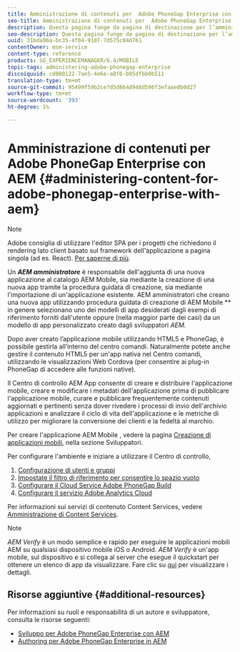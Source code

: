 ```yaml
---
title: Amministrazione di contenuti per  Adobe PhoneGap Enterprise con AEM
seo-title: Amministrazione di contenuti per  Adobe PhoneGap Enterprise con AEM
description: Questa pagina funge da pagina di destinazione per l’amministrazione  Adobe PhoneGap Enterprise.
seo-description: Questa pagina funge da pagina di destinazione per l’amministrazione  Adobe PhoneGap Enterprise.
uuid: 31bda96a-bc35-4f04-9107-7d575c04d761
contentOwner: msm-service
content-type: reference
products: SG_EXPERIENCEMANAGER/6.4/MOBILE
topic-tags: administering-adobe-phonegap-enterprise
discoiquuid: cd080122-7ae5-4e6e-a8f6-b95dfbb0b511
translation-type: tm+mt
source-git-commit: 95499f59b2ce7d5d864d948d596f3efaae0b0d27
workflow-type: tm+mt
source-wordcount: '393'
ht-degree: 1%

---
```



# Amministrazione di contenuti per  Adobe PhoneGap Enterprise con AEM {#administering-content-for-adobe-phonegap-enterprise-with-aem}

>[!NOTE]
>
> Adobe consiglia di utilizzare l&#39;editor SPA per i progetti che richiedono il rendering lato client basato sul framework dell&#39;applicazione a pagina singola (ad es. React). [Per saperne di più](/help/sites-developing/spa-overview.md).

Un ***AEM amministratore*** è responsabile dell&#39;aggiunta di una nuova applicazione al  catalogo AEM Mobile, sia mediante la creazione di una nuova app tramite la procedura guidata di creazione, sia mediante l&#39;importazione di un&#39;applicazione esistente. AEM amministratori che creano una nuova app utilizzando  procedura guidata di creazione di AEM Mobile ** in genere selezionano uno dei modelli di app desiderati dagli esempi di riferimento forniti dall&#39;utente oppure (nella maggior parte dei casi) da un modello di app personalizzato creato dagli sviluppatori *AEM.*

Dopo aver creato l’applicazione mobile utilizzando HTML5 e PhoneGap, è possibile gestirla all’interno del centro comandi. Naturalmente potete anche gestire il contenuto HTML5 per un&#39;app nativa nel Centro comandi, utilizzando le visualizzazioni Web Cordova (per consentire ai plug-in PhoneGap di accedere alle funzioni native).

Il Centro di controllo AEM App consente di creare e distribuire l&#39;applicazione mobile, creare e modificare i metadati dell&#39;applicazione prima di pubblicare l&#39;applicazione mobile, curare e pubblicare frequentemente contenuti aggiornati e pertinenti senza dover rivedere i processi di invio dell&#39;archivio applicazioni e analizzare il ciclo di vita dell&#39;applicazione e le metriche di utilizzo per migliorare la conversione dei clienti e la fedeltà al marchio.

Per creare l&#39;applicazione AEM Mobile , vedere la pagina [Creazione di applicazioni mobili](/help/mobile/building-app-mobile-phonegap.md), nella sezione Sviluppatori.

Per configurare l&#39;ambiente e iniziare a utilizzare il Centro di controllo,

1. [Configurazione di utenti e gruppi](/help/mobile/configure-users-groups.md)
1. [Impostate il filtro di riferimento per consentire lo spazio vuoto](/help/mobile/setting-referrer-filter-empty.md)
1. [Configurare il Cloud Service Adobe PhoneGap Build](/help/mobile/configure-phonegap-build-cloud.md)
1. [Configurare il servizio Adobe Analytics Cloud](/help/mobile/configure-adobe-mobile-cloud-service.md)

Per informazioni sui servizi di contenuto Content Services, vedere [Amministrazione di Content Services](/help/mobile/developing-content-services.md).

>[!NOTE]
>
>*AEM Verify* è un modo semplice e rapido per eseguire le applicazioni mobili AEM su qualsiasi dispositivo mobile iOS o Android. *AEM Verify* è un&#39;app mobile, sul dispositivo e si collega al server che esegue il quickstart per ottenere un elenco di app da visualizzare. Fare clic su [qui](/help/mobile/phonegap-mobile-quickstart.md) per visualizzare i dettagli.

## Risorse aggiuntive {#additional-resources}

Per informazioni su ruoli e responsabilità di un autore e sviluppatore, consulta le risorse seguenti:

* [Sviluppo per  Adobe PhoneGap Enterprise con AEM](/help/mobile/developing-in-phonegap.md)
* [Authoring per  Adobe PhoneGap Enterprise in AEM](/help/mobile/phonegap.md)
